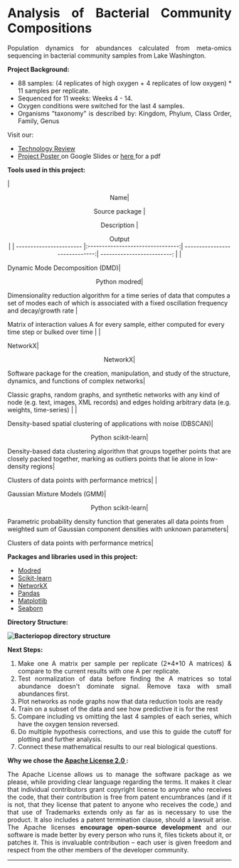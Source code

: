 ﻿<div align="justify">

# Analysis of Bacterial Community Compositions



Population dynamics for abundances calculated from meta-omics sequencing in bacterial community samples from Lake Washington.



<b> Project Background: </b>

<ul>

<li>    88 samples: (4 replicates of high oxygen + 4 replicates of low oxygen) * 11 samples per replicate. 

<li>    Sequenced for 11 weeks:  Weeks 4 - 14. 

<li>    Oxygen conditions were switched for the last 4 samples. 

<li>    Organisms "taxonomy" is described by: Kingdom, Phylum, Class	Order, Family, Genus

</ul>



Visit our:

<ul>

<li><a href = "https://docs.google.com/presentation/d/1D-DkrJsDJCglwkg9zL4Mdhlwke5hMF6LYhDwvJKBrQc/edit?ts=56ce5662#slide=id.g11bd0970be_0_17"> Technology Review </a>

<li><a href = "https://docs.google.com/presentation/d/1Fndc-2GX0K46gXjrjN7TdrYgU6xtomDJBz4vYtf2edc/edit#slide=id.p4"> Project Poster </a> on Google Slides or <a href "https://www.dropbox.com/s/4h0f75g32my7q5q/Bacteripop_poster.pdf?dl=0"> here </a>for a pdf

</ul>



<b> Tools used in this project: </b>



|<p align="center"> Name| <p align="center">Source package | <p align="center">Description | <p align="center"> Output  
|
| ----------------------- |:--------------------------------:| -----------------------------:| -------------------------: |
|  
<p align="left"> Dynamic Mode Decomposition (DMD)| <p align="center">Python modred|<p align="left"> Dimensionality reduction algorithm for a time series of data that computes a set of modes each of which is associated with a fixed oscillation frequency and decay/growth rate | <p align="left">Matrix of interaction values A for every sample, either computed for every time step or bulked over time |
| 
<p align="left">  NetworkX| <p align="center"> NetworkX|<p align="left">Software package for the creation, manipulation, and study of the structure, dynamics, and functions of complex networks|<p align="left"> Classic graphs, random graphs, and synthetic networks with any kind of node (e.g. text, images, XML records) and edges holding arbitrary data (e.g. weights, time-series) |
| 
<p align="left">  Density-based spatial clustering of applications with noise (DBSCAN)| <p align="center"> Python scikit-learn| <p align="left">Density-based data clustering algorithm that groups together points that are closely packed together, marking as outliers points that lie alone in low-density regions| <p align="left">Clusters of data points with performance metrics|
|  
<p align="left"> Gaussian Mixture Models (GMM)|   <p align="center"> Python scikit-learn|<p align="left">Parametric probability density function that generates all data points from weighted sum of Gaussian component densities with unknown parameters|  <p align="left">Clusters of data points with performance metrics|



<b> Packages and libraries used in this project: </b>
<ul>

<li> <a href = "https://pythonhosted.org/modred/"> Modred </a>
<li> <a href = "http://scikit-learn.org/stable/"> Scikit-learn </a>
<li> <a href = "https://networkx.github.io/"> NetworkX </a>

<li> <a href = "http://pandas.pydata.org/"> Pandas </a>
<li> <a href = "http://matplotlib.org/index.html"> Matplotlib </a>
<li> <a href = "https://stanford.edu/~mwaskom/software/seaborn/"> Seaborn </a>

</ul>



<b> Directory Structure:

<img src="https://raw.githubusercontent.com/JanetMatsen/bacteriopop/master/maker_files/directory_structure.png" alt="Bacteriopop directory structure">
</b>



<b> Next Steps: </b>

<ol>

<li>    Make one A matrix per sample per replicate (2*4*10 A matrices) & compare to the current results with one A per replicate.  

<li>    Test normalization of data before finding the A matrices so total abundance doesn't dominate signal. Remove taxa with small abundances first. 

<li>    Plot networks as node graphs now that data reduction tools are ready

<li>    Train on a subset of the data and see how predictive it is for the rest

<li>    Compare including vs omitting the last 4 samples of each series, which have the oxygen tension reversed. 

<li>    Do multiple hypothesis corrections, and use this to guide the cutoff for plotting and further analysis. 

<li>    Connect these mathematical results to our real biological questions. 

</ol>



<b> Why we chose the <a href = "http://www.apache.org/licenses/LICENSE-2.0"> Apache License 2.0 </a>: </b><br>


The Apache License allows us to manage the software package as we please, while providing clear language regarding the terms. It makes it clear that individual contributors grant copyright license to anyone who receives the code, that their contribution is free from patent encumbrances (and if it is not, that they license that patent to anyone who receives the code,) and that use of Trademarks extends only as far as is necessary to use the product. It also includes a patent termination clause, should a lawsuit arise. The Apache licenses <b>encourage open-source development</b> and our software is made better by every person who runs it, files tickets about it, or patches it. This is invaluable contribution – each user is given freedom and respect from the other members of the developer community.


</div><hr>
